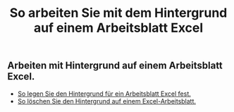 ﻿---
title: So arbeiten Sie mit dem Hintergrund auf einem Arbeitsblatt Excel
second_title: Aspose.Cells Cloud Documen
linktitle: Hintergrund
type: docs
url: /de/worksheets/background/
keywords: How to work with background on an Excel worksheet
description: Aspose.Cells Cloud REST API unterstützt die Arbeit mit Hintergrund auf einem Excel Arbeitsblatt. SDK unterstützt verschiedene Entwicklungssprachen. Dazu gehören Android, C#, Go, Java, NodeJS, Perl, PHP, Python, Ruby und Swift
weight: 20
kwords: Excel, Office Cloud, REST API, Tabellenkalkulation, PDF, CSV, Json, Markdwon, So arbeiten Sie mit Hintergrund auf einem Excel-Arbeitsblatt
---
## Arbeiten mit Hintergrund auf einem Arbeitsblatt Excel.

- [So legen Sie den Hintergrund für ein Arbeitsblatt Excel fest.](/cells/de/worksheets/background/add/) 
- [So löschen Sie den Hintergrund auf einem Excel-Arbeitsblatt.](/cells/de/worksheets/background/delete/) 


